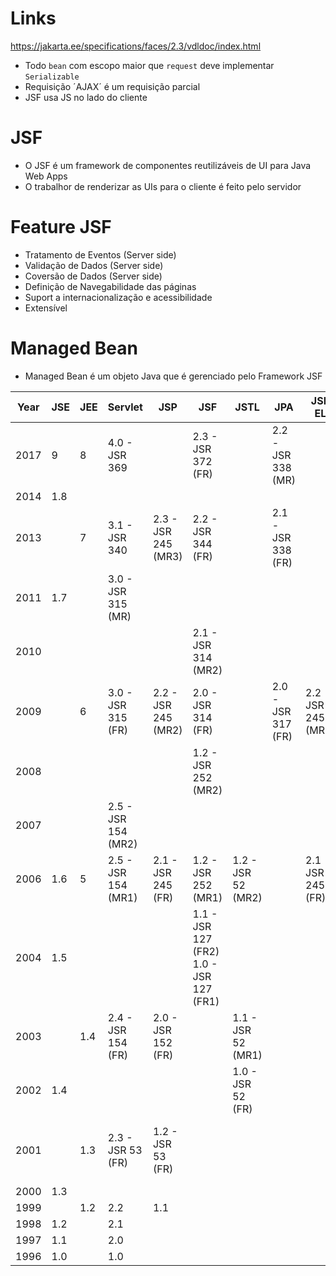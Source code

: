 # Links
https://jakarta.ee/specifications/faces/2.3/vdldoc/index.html

- Todo `bean` com escopo maior que `request` deve implementar `Serializable`
- Requisição ´AJAX´ é um requisição parcial
- JSF usa JS no lado do cliente

# JSF
- O JSF é um framework de componentes reutilizáveis de UI para Java Web Apps
- O trabalhor de renderizar as UIs para o cliente é feito pelo servidor

# Feature JSF
-  Tratamento de Eventos (Server side)
-  Validação de Dados (Server side)
-  Coversão de Dados (Server side)
-  Definição de Navegabilidade das páginas
-  Suport a internacionalização e acessibilidade
-  Extensível

# Managed Bean
- Managed Bean é um objeto Java que é gerenciado pelo Framework JSF

| Year | JSE | JEE | Servlet             | JSP                 | JSF                                        | JSTL               | JPA                | JSP EL              | UN EL              | Bean Validation    | EJB               |
|------|-----|-----|---------------------|---------------------|--------------------------------------------|--------------------|--------------------|---------------------|--------------------|--------------------|-------------------|
| 2017 | 9   | 8   | 4.0 - JSR 369       |                     | 2.3 - JSR 372 (FR)                         |                    | 2.2 - JSR 338 (MR) |                     |                    | 2.0                |                   |
| 2014 | 1.8 |     |                     |                     |                                            |                    |                    |                     |                    |                    |                   |
| 2013 |     | 7   | 3.1 - JSR 340       | 2.3 - JSR 245 (MR3) | 2.2 - JSR 344 (FR)                         |                    | 2.1 - JSR 338 (FR) |                     | 3.0 - JSR 341 (FR) | 1.1                |                   |
| 2011 | 1.7 |     | 3.0 - JSR 315 (MR)  |                     |                                            |                    |                    |                     |                    |                    |                   |
| 2010 |     |     |                     |                     | 2.1 - JSR 314 (MR2)                        |                    |                    |                     |                    |                    |                   |
| 2009 |     | 6   | 3.0 - JSR 315 (FR)  | 2.2 - JSR 245 (MR2) | 2.0 - JSR 314 (FR)                         |                    | 2.0 - JSR 317 (FR) | 2.2 - JSR 245 (MR2) |                    | 1.0 - JSR 303 (FR) |                   |
| 2008 |     |     |                     |                     | 1.2 - JSR 252 (MR2)                        |                    |                    |                     |                    |                    |                   |
| 2007 |     |     | 2.5 - JSR 154 (MR2) |                     |                                            |                    |                    |                     |                    |                    |                   |
| 2006 | 1.6 | 5   | 2.5 - JSR 154 (MR1) | 2.1 - JSR 245 (FR)  | 1.2 - JSR 252 (MR1)                        | 1.2 - JSR 52 (MR2) |                    | 2.1 - JSR 245 (FR)  |                    |                    |                   |
| 2004 | 1.5 |     |                     |                     | 1.1 - JSR 127 (FR2)<br>1.0 - JSR 127 (FR1) |                    |                    |                     |                    |                    |                   |
| 2003 |     | 1.4 | 2.4 - JSR 154 (FR)  | 2.0 - JSR 152 (FR)  |                                            | 1.1 - JSR 52 (MR1) |                    |                     |                    |                    |                   |
| 2002 | 1.4 |     |                     |                     |                                            | 1.0 - JSR 52 (FR)  |                    |                     |                    |                    |                   |
| 2001 |     | 1.3 | 2.3 - JSR 53 (FR)   | 1.2 - JSR 53 (FR)   |                                            |                    |                    |                     |                    |                    | 2.0 - JSR 19 (FR) |
| 2000 | 1.3 |     |                     |                     |                                            |                    |                    |                     |                    |                    |                   |
| 1999 |     | 1.2 | 2.2                 | 1.1                 |                                            |                    |                    |                     |                    |                    |                   |
| 1998 | 1.2 |     | 2.1                 |                     |                                            |                    |                    |                     |                    |                    |                   |
| 1997 | 1.1 |     | 2.0                 |                     |                                            |                    |                    |                     |                    |                    |                   |
| 1996 | 1.0 |     | 1.0                 |                     |                                            |                    |                    |                     |                    |                    |                   |
